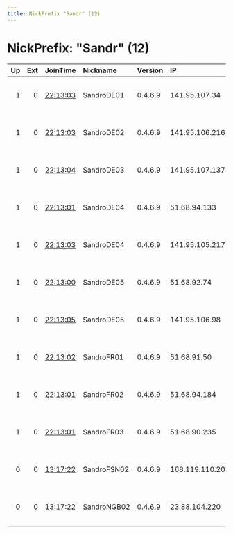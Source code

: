 ```yaml
---
title: NickPrefix "Sandr" (12)
---
```


# NickPrefix: "Sandr" (12)

|   Up |   Ext | JoinTime                                                                                              | Nickname    | Version   | IP              | AS                  | CC   |   ORp |   Dirp | OS    | Contact                            |   eFamMembers |
|-----:|------:|:------------------------------------------------------------------------------------------------------|:------------|:----------|:----------------|:--------------------|:-----|------:|-------:|:------|:-----------------------------------|--------------:|
|    1 |     0 | [22:13:03](https://nusenu.github.io/OrNetStats/w/relay/2FFE3035D22582FD53C01EB70A34A49362371E7A.html) | SandroDE01  | 0.4.6.9   | 141.95.107.34   | OVH SAS             | de   |  9001 |      0 | Linux | admin at nya dot so tor-relay.co   |             1 |
|    1 |     0 | [22:13:03](https://nusenu.github.io/OrNetStats/w/relay/FA59E1A0E703F0013604D3AFEE4FBA2D6D5D56A4.html) | SandroDE02  | 0.4.6.9   | 141.95.106.216  | OVH SAS             | de   |  9001 |      0 | Linux | admin at nya dot so tor-relay.co   |             1 |
|    1 |     0 | [22:13:04](https://nusenu.github.io/OrNetStats/w/relay/088982535DAFD5A00F0913A939449AEE3E9DE62A.html) | SandroDE03  | 0.4.6.9   | 141.95.107.137  | OVH SAS             | de   |  9001 |      0 | Linux | admin at nya dot so tor-relay.co   |             1 |
|    1 |     0 | [22:13:01](https://nusenu.github.io/OrNetStats/w/relay/D5C90E3BC49B94A5F5644EF077992D9025FE3AE4.html) | SandroDE04  | 0.4.6.9   | 51.68.94.133    | OVH SAS             | fr   |  9001 |      0 | Linux | admin at nya dot so tor-relay.co   |             1 |
|    1 |     0 | [22:13:03](https://nusenu.github.io/OrNetStats/w/relay/D5C74E5566A08171A70852B63DE276186C531DD9.html) | SandroDE04  | 0.4.6.9   | 141.95.105.217  | OVH SAS             | de   |  9001 |      0 | Linux | admin at nya dot so tor-relay.co   |             1 |
|    1 |     0 | [22:13:00](https://nusenu.github.io/OrNetStats/w/relay/CF0320FE78CE394AEBBE34AC9B023F5916B29B66.html) | SandroDE05  | 0.4.6.9   | 51.68.92.74     | OVH SAS             | fr   |  9001 |      0 | Linux | admin at nya dot so tor-relay.co   |             1 |
|    1 |     0 | [22:13:05](https://nusenu.github.io/OrNetStats/w/relay/63C5B4FAFC7D945304D73419E6DCAA71D67809FE.html) | SandroDE05  | 0.4.6.9   | 141.95.106.98   | OVH SAS             | de   |  9001 |      0 | Linux | admin at nya dot so tor-relay.co   |             1 |
|    1 |     0 | [22:13:02](https://nusenu.github.io/OrNetStats/w/relay/9BF01B081931F12EF044892C5289A9AAED6E3824.html) | SandroFR01  | 0.4.6.9   | 51.68.91.50     | OVH SAS             | fr   |  9001 |      0 | Linux | admin at nya dot so tor-relay.co   |             1 |
|    1 |     0 | [22:13:01](https://nusenu.github.io/OrNetStats/w/relay/3457CDE60EFE2FA1B83ACCFA5B6C969966B51ABD.html) | SandroFR02  | 0.4.6.9   | 51.68.94.184    | OVH SAS             | fr   |  9001 |      0 | Linux | admin at nya dot so tor-relay.co   |             1 |
|    1 |     0 | [22:13:01](https://nusenu.github.io/OrNetStats/w/relay/B4AC925EC39EE52A50C94CF0F9E5E17C35FFE1D8.html) | SandroFR03  | 0.4.6.9   | 51.68.90.235    | OVH SAS             | fr   |  9001 |      0 | Linux | admin at nya dot so tor-relay.co   |             1 |
|    0 |     0 | [13:17:22](https://nusenu.github.io/OrNetStats/w/relay/6749F65B61EED331403B12FE895AC18E86EC8569.html) | SandroFSN02 | 0.4.6.9   | 168.119.110.203 | Hetzner Online GmbH | de   |  9001 |      0 | Linux | aswe5017 at gmail dot com tor-rela |             5 |
|    0 |     0 | [13:17:22](https://nusenu.github.io/OrNetStats/w/relay/C653C58AF5D880692D7CF8FEA55665A1D9E4FDCF.html) | SandroNGB02 | 0.4.6.9   | 23.88.104.220   | Hetzner Online GmbH | de   |  9001 |      0 | Linux | aswe5017 at gmail dot com tor-rela |             5 |
